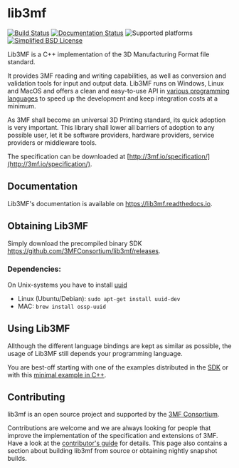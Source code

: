 # lib3mf
[![Build Status](https://travis-ci.org/3MFConsortium/lib3mf.svg?branch=master)](https://travis-ci.org/3MFConsortium/lib3mf)
[![Documentation Status](https://readthedocs.org/projects/lib3mf/badge/?version=latest)](https://readthedocs.org/projects/lib3mf)
![Supported platforms](https://img.shields.io/static/v1.svg?label=platform&message=windows%20%7C%20macos%20%7C%20linux&color=lightgrey)
[![Simplified BSD License](https://img.shields.io/static/v1.svg?label=license&message=BSD&color=green)](LICENSE)

Lib3MF is a C++ implementation of the 3D Manufacturing Format file standard.

It provides 3MF reading and writing capabilities, as well as conversion and validation tools for input and output data. Lib3MF runs on Windows, Linux and MacOS and offers a clean and easy-to-use API in [various programming languages]() to speed up the development and keep integration costs at a minimum.

As 3MF shall become an universal 3D Printing standard, its quick adoption is very important. 
This library shall lower all barriers of adoption to any possible user, let it be software 
providers, hardware providers, service providers or middleware tools.

The specification can be downloaded at
[http://3mf.io/specification/](http://3mf.io/specification/).


## Documentation
Lib3MF's documentation is available on https://lib3mf.readthedocs.io.

## Obtaining Lib3MF
Simply download the precompiled binary SDK https://github.com/3MFConsortium/lib3mf/releases.

### Dependencies:
On Unix-systems you have to install [uuid](https://linux.die.net/man/3/uuid)
  * Linux (Ubuntu/Debian): `sudo apt-get install uuid-dev`
  * MAC: `brew install ossp-uuid`

## Using Lib3MF
Allthough the different language bindings are kept as similar as possible,
the usage of Lib3MF still depends your programming language.

You are best-off starting with one of the examples distributed in the [SDK](https://github.com/3MFConsortium/lib3mf/releases) or with this [minimal example in C++](https://link-to-C++-minimal).

## Contributing
lib3mf is an open source project and supported by the [3MF Consortium](https://3mf.io/).

Contributions are welcome and we are always looking for people that improve the implementation of the specification and extensions of 3MF. Have a look at the [contributor's guide](CONTRIBUTING.md) for details.
This page also contains a section about building lib3mf from source or obtaining nightly snapshot builds.

